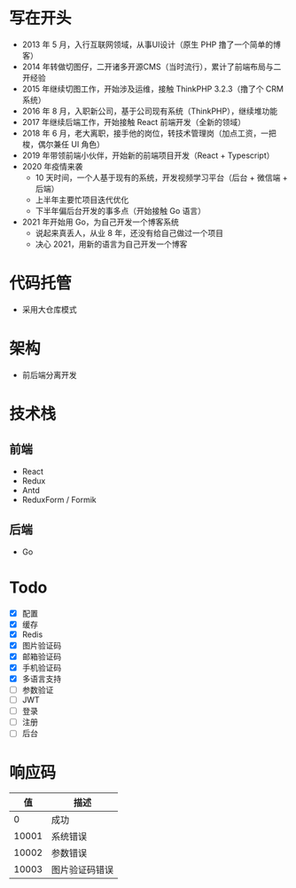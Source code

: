 # 写在开头
- 2013 年 5 月，入行互联网领域，从事UI设计（原生 PHP 撸了一个简单的博客）
- 2014 年转做切图仔，二开诸多开源CMS（当时流行），累计了前端布局与二开经验
- 2015 年继续切图工作，开始涉及运维，接触 ThinkPHP 3.2.3（撸了个 CRM 系统）
- 2016 年 8 月，入职新公司，基于公司现有系统（ThinkPHP），继续堆功能
- 2017 年继续后端工作，开始接触 React 前端开发（全新的领域）
- 2018 年 6 月，老大离职，接手他的岗位，转技术管理岗（加点工资，一把梭，偶尔兼任 UI 角色）
- 2019 年带领前端小伙伴，开始新的前端项目开发（React + Typescript）
- 2020 年疫情来袭
  - 10 天时间，一个人基于现有的系统，开发视频学习平台（后台 + 微信端 + 后端）
  - 上半年主要忙项目迭代优化
  - 下半年偏后台开发的事多点（开始接触 Go 语言）
- 2021 年开始用 Go，为自己开发一个博客系统
  - 说起来真丢人，从业 8 年，还没有给自己做过一个项目
  - 决心 2021，用新的语言为自己开发一个博客

# 代码托管
- 采用大仓库模式

# 架构
- 前后端分离开发

# 技术栈
## 前端
- React
- Redux
- Antd
- ReduxForm / Formik

## 后端
- Go

# Todo
- [x] 配置
- [x] 缓存
- [x] Redis
- [x] 图片验证码
- [x] 邮箱验证码
- [x] 手机验证码
- [x] 多语言支持
- [ ] 参数验证
- [ ] JWT
- [ ] 登录
- [ ] 注册
- [ ] 后台

# 响应码

值 | 描述
---|---
0 | 成功
10001 | 系统错误
10002 | 参数错误
10003 | 图片验证码错误